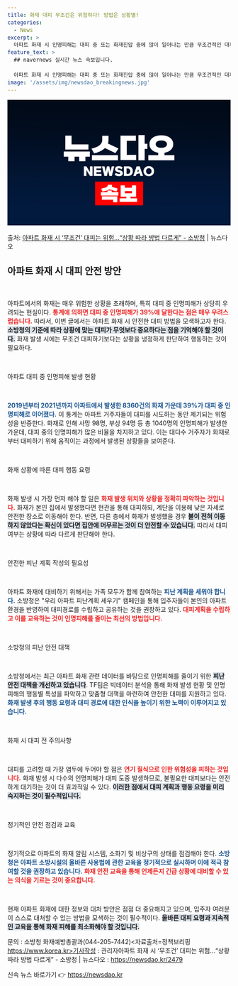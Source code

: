 ```yaml
---
title: 화재 대피 무조건은 위험하다! 방법은 상황별!
categories:
  - News
excerpt: >
  아파트 화재 시 인명피해는 대피 중 또는 화재진압 중에 많이 일어나는 만큼 무조건적인 대피보다는 화재 상황 …
feature_text: >
  ## navernews 실시간 뉴스 속보입니다.

  아파트 화재 시 인명피해는 대피 중 또는 화재진압 중에 많이 일어나는 만큼 무조건적인 대피보다는 화재 상황 …
image: '/assets/img/newsdao_breakingnews.jpg'
---
```


![뉴스다오 속보](/assets/img/newsdao_breakingnews.jpg)

<p>출처: <a href="https://newsdao.kr/2479" rel="dofollow">아파트 화재 시 ‘무조건’ 대피는 위험…“상황 따라 방법 다르게” - 소방청</a> | 뉴스다오</p>

<h2 data-ke-size="size26">아파트 화재 시 대피 안전 방안</h2>

<p data-ke-size="size16">&nbsp;</p>

아파트에서의 화재는 매우 위험한 상황을 초래하며, 특히 대피 중 인명피해가 상당히 우려되는 현실이다. <b><span style="color: #ee2323;">통계에 의하면 대피 중 인명피해가 39%에 달한다는 점은 매우 우려스럽습니다.</span></b> 따라서, 이번 글에서는 아파트 화재 시 안전한 대피 방법을 모색하고자 한다. <b><span style="background-color: #21538527;">소방청의 기준에 따라 상황에 맞는 대피가 무엇보다 중요하다는 점을 기억해야 할 것이다.</span></b> 화재 발생 시에는 무조건 대피하기보다는 상황을 냉정하게 판단하여 행동하는 것이 필요하다.

<p data-ke-size="size16">&nbsp;</p>

아파트 대피 중 인명피해 발생 현황

<p data-ke-size="size16">&nbsp;</p>

<b><span style="color: #1a5490;">2019년부터 2021년까지 아파트에서 발생한 8360건의 화재 가운데 39%가 대피 중 인명피해로 이어졌다.</span></b> 이 통계는 아파트 거주자들이 대피를 시도하는 동안 제기되는 위험성을 반증한다. 화재로 인해 사망 98명, 부상 94명 등 총 1040명의 인명피해가 발생한 가운데, 대피 중의 인명피해가 많은 비율을 차지하고 있다. 이는 대다수 거주자가 화재로부터 대피하기 위해 움직이는 과정에서 발생된 상황들을 보여준다.

<p data-ke-size="size16">&nbsp;</p>

화재 상황에 따른 대피 행동 요령

<p data-ke-size="size16">&nbsp;</p>

화재 발생 시 가장 먼저 해야 할 일은 <b><span style="color: #ee2323;">화재 발생 위치와 상황을 정확히 파악하는 것입니다.</span></b> 화재가 본인 집에서 발생했다면 현관을 통해 대피하되, 계단을 이용해 낮은 자세로 안전한 장소로 이동해야 한다. 반면, 다른 층에서 화재가 발생했을 경우 <b><span style="background-color: #21538527;">불이 전혀 이동하지 않았다는 확신이 있다면 집안에 머무르는 것이 더 안전할 수 있습니다.</span></b> 따라서 대피 여부는 상황에 따라 다르게 판단해야 한다.

<p data-ke-size="size16">&nbsp;</p>

안전한 피난 계획 작성의 필요성

<p data-ke-size="size16">&nbsp;</p>

아파트 화재에 대비하기 위해서는 가족 모두가 함께 참여하는 <b><span style="color: #1a5490;">피난 계획을 세워야 합니다.</span></b> 소방청은 "우리 아파트 피난계획 세우기" 캠페인을 통해 입주자들이 본인의 아파트 환경을 반영하여 대피경로를 수립하고 공유하는 것을 권장하고 있다. <b><span style="color: #ee2323;">대피계획을 수립하고 이를 교육하는 것이 인명피해를 줄이는 최선의 방법입니다.</span></b> 

<p data-ke-size="size16">&nbsp;</p>

소방청의 피난 안전 대책

<p data-ke-size="size16">&nbsp;</p>

소방청에서는 최근 아파트 화재 관련 데이터를 바탕으로 인명피해를 줄이기 위한 <b><span style="background-color: #21538527;">피난 안전 대책을 개선하고 있습니다</span></b>. TF팀은 빅데이터 분석을 통해 화재 발생 현황 및 인명피해의 행동별 특성을 파악하고 맞춤형 대책을 마련하여 안전한 대피를 지원하고 있다. <b><span style="color: #1a5490;">화재 발생 후의 행동 요령과 대피 경로에 대한 인식을 높이기 위한 노력이 이루어지고 있습니다.</span></b>

<p data-ke-size="size16">&nbsp;</p>

화재 시 대피 전 주의사항

<p data-ke-size="size16">&nbsp;</p>

대피를 고려할 때 가장 염두에 두어야 할 점은 <b><span style="color: #ee2323;">연기 질식으로 인한 위험성을 피하는 것입니다.</span></b> 화재 발생 시 다수의 인명피해가 대피 도중 발생하므로, 불필요한 대피보다는 안전하게 대기하는 것이 더 효과적일 수 있다. <b><span style="background-color: #21538527;">이러한 점에서 대피 계획과 행동 요령을 미리 숙지하는 것이 필수적입니다.</span></b> 

<p data-ke-size="size16">&nbsp;</p>

정기적인 안전 점검과 교육

<p data-ke-size="size16">&nbsp;</p>

정기적으로 아파트의 화재 알림 시스템, 소화기 및 비상구의 상태를 점검해야 한다. <b><span style="color: #1a5490;">소방청은 아파트 소방시설의 올바른 사용법에 관한 교육을 정기적으로 실시하며 이에 적극 참여할 것을 권장하고 있습니다.</span></b> <b><span style="color: #ee2323;">화재 안전 교육을 통해 언제든지 긴급 상황에 대비할 수 있는 의식을 기르는 것이 중요합니다.</span></b> 

<p data-ke-size="size16">&nbsp;</p>

현재 아파트 화재에 대한 정보와 대처 방안은 점점 더 중요해지고 있으며, 입주자 여러분이 스스로 대처할 수 있는 방법을 모색하는 것이 필수적이다. <b><span style="background-color: #21538527;">올바른 대피 요령과 지속적인 교육을 통해 화재 피해를 최소화해야 할 것입니다.</span></b> 

문의 : 소방청 화재예방총괄과(044-205-7442)<자료출처=정책브리핑 https://www.korea.kr>기사작성 : 관리자아파트 화재 시 ‘무조건’ 대피는 위험…“상황 따라 방법 다르게” - 소방청 | 뉴스다오  : https://newsdao.kr/2479 

신속 뉴스 바로가기 👉 <a href="https://newsdao.kr" rel="dofollow">https://newsdao.kr</a>


